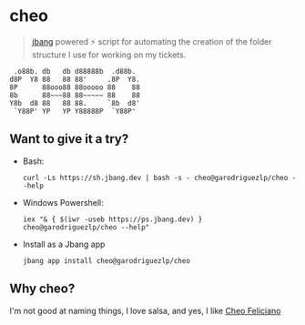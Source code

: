 # cheo

> [jbang](jbang.dev) powered ⚡ script for automating the creation of the folder
> structure I use for working on my tickets.

```
 .o88b. db   db d88888b  .d88b.
d8P  Y8 88   88 88'     .8P  Y8.
8P      88ooo88 88ooooo 88    88
8b      88~~~88 88~~~~~ 88    88
Y8b  d8 88   88 88.     `8b  d8'
 `Y88P' YP   YP Y88888P  `Y88P'
```

## Want to give it a try?

-  Bash:

    ```
    curl -Ls https://sh.jbang.dev | bash -s - cheo@garodriguezlp/cheo --help
    ```

- Windows Powershell:

    ```
    iex "& { $(iwr -useb https://ps.jbang.dev) } cheo@garodriguezlp/cheo --help"
    ```

- Install as a Jbang app

    ```
    jbang app install cheo@garodriguezlp/cheo
    ```

## Why cheo?

I'm not good at naming things, I love salsa, and yes, I like [Cheo Feliciano](https://en.wikipedia.org/wiki/Cheo_Feliciano)
